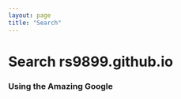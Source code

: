 ```yaml
---
layout: page
title: "Search"
---
```


# Search rs9899.github.io

### Using the Amazing Google

<div id="google-custom-search">
<script>
  (function() {
    var cx = '017399921526532460373:qnqcnwxzyqb';
    var gcse = document.createElement('script');
    gcse.type = 'text/javascript';
    gcse.async = true;
    gcse.src = (document.location.protocol == 'https:' ? 'https:' : 'http:') +
        '//www.google.com/cse/cse.js?cx=' + cx;
    var s = document.getElementsByTagName('script')[0];
    s.parentNode.insertBefore(gcse, s);
  })();
</script>
<gcse:searchbox></gcse:searchbox>
<gcse:searchresults></gcse:searchresults>
</div>
